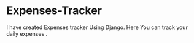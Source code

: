 # Expenses-Tracker
I have created Expenses tracker Using Django. Here You can track your daily expenses .
